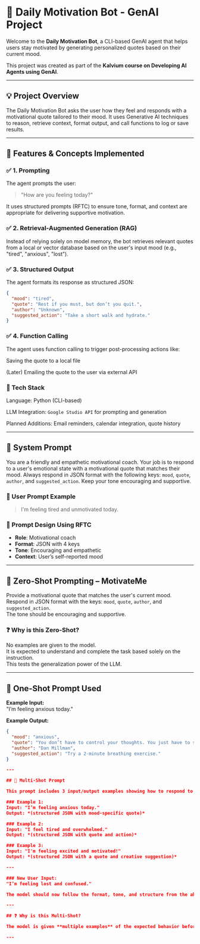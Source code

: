 # 🧠 Daily Motivation Bot - GenAI Project

Welcome to the **Daily Motivation Bot**, a CLI-based GenAI agent that helps users stay motivated by generating personalized quotes based on their current mood.

This project was created as part of the **Kalvium course on Developing AI Agents using GenAI**.

---

## 💡 Project Overview

The Daily Motivation Bot asks the user how they feel and responds with a motivational quote tailored to their mood. It uses Generative AI techniques to reason, retrieve context, format output, and call functions to log or save results.

---

## 🚀 Features & Concepts Implemented

### ✅ 1. Prompting
The agent prompts the user:  
> "How are you feeling today?"  

It uses structured prompts (RFTC) to ensure tone, format, and context are appropriate for delivering supportive motivation.

### ✅ 2. Retrieval-Augmented Generation (RAG)
Instead of relying solely on model memory, the bot retrieves relevant quotes from a local or vector database based on the user's input mood (e.g., "tired", "anxious", "lost").

### ✅ 3. Structured Output
The agent formats its response as structured JSON:
```json
{
  "mood": "tired",
  "quote": "Rest if you must, but don’t you quit.",
  "author": "Unknown",
  "suggested_action": "Take a short walk and hydrate."
}
```

### ✅ 4. Function Calling
The agent uses function calling to trigger post-processing actions like:

Saving the quote to a local file

(Later) Emailing the quote to the user via external API

### 🧪 Tech Stack
Language: Python (CLI-based)

LLM Integration: `Google Studio API` for prompting and generation

Planned Additions: Email reminders, calendar integration, quote history

---

## 🤖 System Prompt
You are a friendly and empathetic motivational coach. Your job is to respond to a user's emotional state with a motivational quote that matches their mood. Always respond in JSON format with the following keys: `mood`, `quote`, `author`, and `suggested_action`. Keep your tone encouraging and supportive.

### 👤 User Prompt Example
> I'm feeling tired and unmotivated today.

### 🧠 Prompt Design Using RFTC

- **Role**: Motivational coach
- **Format**: JSON with 4 keys
- **Tone**: Encouraging and empathetic
- **Context**: User’s self-reported mood

---

## 🧠 Zero-Shot Prompting – MotivateMe

Provide a motivational quote that matches the user's current mood.  
Respond in JSON format with the keys: `mood`, `quote`, `author`, and `suggested_action`.  
The tone should be encouraging and supportive.

### ❓ Why is this Zero-Shot?

No examples are given to the model.  
It is expected to understand and complete the task based solely on the instruction.  
This tests the generalization power of the LLM.

---

## 📄 One-Shot Prompt Used

**Example Input:**  
"I’m feeling anxious today."

**Example Output:**
```json
{
  "mood": "anxious",
  "quote": "You don’t have to control your thoughts. You just have to stop letting them control you.",
  "author": "Dan Millman",
  "suggested_action": "Try a 2-minute breathing exercise."
}

---

## 📄 Multi-Shot Prompt

This prompt includes 3 input/output examples showing how to respond to different emotional states.

### Example 1:
Input: "I’m feeling anxious today."  
Output: *(structured JSON with mood-specific quote)*

### Example 2:
Input: "I feel tired and overwhelmed."  
Output: *(structured JSON with quote and action)*

### Example 3:
Input: "I'm feeling excited and motivated!"  
Output: *(structured JSON with a quote and creative suggestion)*

---

### New User Input:
"I’m feeling lost and confused."

The model should now follow the format, tone, and structure from the above examples and generate a similar motivational response.

---

## ❓ Why is this Multi-Shot?

The model is given **multiple examples** of the expected behavior before being asked to respond. This helps it learn tone, structure, and response logic more accurately.

---